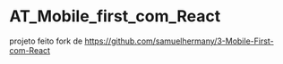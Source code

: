# AT_Mobile_first_com_React
projeto feito fork de
https://github.com/samuelhermany/3-Mobile-First-com-React